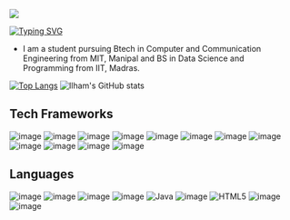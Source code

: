 ![](https://komarev.com/ghpvc/?username=ilhamalrahm)
<!-- # 👋 Hi, I’m Ilham! -->
[![Typing SVG](https://readme-typing-svg.demolab.com?font=Press+Start+2P&weight=500&size=50&duration=3000&pause=1000&color=000000&width=500&height=100&lines=Hi%2C+I'm+Ilham)](https://git.io/typing-svg)

- I am a student pursuing Btech in Computer and Communication Engineering from MIT, Manipal and BS in Data Science and Programming from IIT, Madras.

[![Top Langs](https://github-readme-stats.vercel.app/api/top-langs/?username=anuraghazra&layout=compact&langs_count=10)](https://github.com/anuraghazra/github-readme-stats)  ![Ilham's GitHub stats](https://github-readme-stats.vercel.app/api?username=ilhamalrahm&show_icons=true&theme=radical)

<!---
ilhamalrahm/ilhamalrahm is a ✨ special ✨ repository because its `README.md` (this file) appears on your GitHub profile.
You can click the Preview link to take a look at your changes.
--->

## Tech Frameworks
![image](https://img.shields.io/badge/MongoDB-4EA94B?style=for-the-badge&logo=mongodb&logoColor=white) ![image](https://img.shields.io/badge/Bootstrap-563D7C?style=for-the-badge&logo=bootstrap&logoColor=white) ![image](https://img.shields.io/badge/Express.js-000000?style=for-the-badge&logo=express&logoColor=white) ![image](https://img.shields.io/badge/fastapi-109989?style=for-the-badge&logo=FASTAPI&logoColor=white) ![image](https://img.shields.io/badge/Flask-000000?style=for-the-badge&logo=flask&logoColor=white) ![image](https://img.shields.io/badge/Node.js-339933?style=for-the-badge&logo=nodedotjs&logoColor=white) ![image](https://img.shields.io/badge/React-20232A?style=for-the-badge&logo=react&logoColor=61DAFB) ![image](https://img.shields.io/badge/Socket.io-010101?&style=for-the-badge&logo=Socket.io&logoColor=white) ![image](https://img.shields.io/badge/Spring-6DB33F?style=for-the-badge&logo=spring&logoColor=white) ![image](https://img.shields.io/badge/Spring_Boot-F2F4F9?style=for-the-badge&logo=spring-boot) ![image](https://img.shields.io/badge/MySQL-005C84?style=for-the-badge&logo=mysql&logoColor=white) ![image](https://img.shields.io/badge/Flutter-02569B?style=for-the-badge&logo=flutter&logoColor=white)

## Languages
![image](https://img.shields.io/badge/C-00599C?style=for-the-badge&logo=c&logoColor=white)  ![image](https://img.shields.io/badge/C%23-239120?style=for-the-badge&logo=c-sharp&logoColor=white)  ![image](https://img.shields.io/badge/C%2B%2B-00599C?style=for-the-badge&logo=c%2B%2B&logoColor=white)  ![image](https://img.shields.io/badge/CSS3-1572B6?style=for-the-badge&logo=css3&logoColor=white) ![Java](https://img.shields.io/badge/java-%23ED8B00.svg?style=for-the-badge&logo=java&logoColor=white) ![image](https://img.shields.io/badge/Dart-0175C2?style=for-the-badge&logo=dart&logoColor=white) ![HTML5](https://img.shields.io/badge/html5-%23E34F26.svg?style=for-the-badge&logo=html5&logoColor=white) ![image](https://img.shields.io/badge/JavaScript-323330?style=for-the-badge&logo=javascript&logoColor=F7DF1E) ![image](https://img.shields.io/badge/Python-FFD43B?style=for-the-badge&logo=python&logoColor=blue) 

